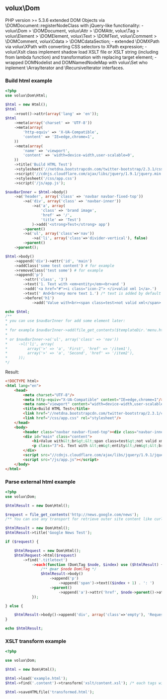 ## volux\Dom

PHP version >= 5.3.6 extended DOM Objects via \DOMDocument::registerNodeClass with jQuery-like functionality:
    - volux\Dom > \DOMDocument, volux\Attr > \DOMAttr, volux\Tag > volux\Element > \DOMElement, volux\Text > \DOMText, volux\Comment > \DOMComment, volux\Cdata > \DOMCdataSection;
    - extended \DOMXPath via volux\XPath with converting CSS selectors to XPath expression;
    - volux\Xslt class implement shadow load XSLT file or XSLT string (including from lambda function) and transformation with replacing target element;
    - wrapped DOMNodelist and DOMNamedNodeMap with volux\Set who inplement \ArrayIterator and \RecursiveIterator interfaces.

### Build html example

```php
<?php
use volux\Dom\Html;

$html = new Html();
$html
	->root()->attr(array('lang' => 'en'));
$html
	->meta(array('charset' => 'UTF-8'))
	->meta(array(
		'http-equiv' => 'X-UA-Compatible',
		'content' => 'IE=edge,chrome=1',
	))
	->meta(array(
		'name' => 'viewport',
		'content' => 'width=device-width,user-scalable=0',
	))
	->title('Build HTML Test')
	->stylesheet('//netdna.bootstrapcdn.com/twitter-bootstrap/2.3.1/css/bootstrap-combined.no-icons.min.css')
	->script('//cdnjs.cloudflare.com/ajax/libs/jquery/1.9.1/jquery.min.js')
	->stylesheet('/css/app.css')
	->script('/js/app.js');

$navBarInner = $html->body()
	->a('header', array('class' => 'navbar navbar-fixed-top'))
		->a('div', array('class' => 'navbar-inner'))
			->a('a', array(
				'class' => 'brand image',
				'href' => '/',
				'title' => 'Test')
			)->add('<strong>Test</strong> app')
		->parent()
		->a('ul', array('class'=>'nav'))
			->a('li', array('class'=>'divider-vertical'), false)
		->parent()
	->parent();

$html->body()
	->append('div')->attr('id', 'main')
	->addClass('some test content') # for example
	->removeClass('test some') # for example
	->append('p')
		->attr('class', '3')
		->text('1. Text with <em>entity</em><br>and ')
		->add('<a href="#"><i class="icon-2"> </i>valid xml	1</a>.')
		->text(' And<br>any more text 1.') /* text is added by default */
		->before('h1')
			->add('Value with<br><span class=test>not valid xml</span>');

echo $html;
/**
* you can use $navBarInner for add some element later:
*
* for example $navBarInner->add(file_get_contents($templateDir.'menu.html'))
*
* or $navBarInner->a('ul', array('class' => 'nav'))
*     ->l('li', array(
*      	  array('>' => 'a', 'First', 'href' => '/item1'),
*      	  array('>' => 'a', 'Second', 'href' => '/item2'),
*     ));
*/
```
Result:
```html
<!DOCTYPE html>
<html lang="en">
  	<head>
    	<meta charset="UTF-8"/>
    	<meta http-equiv="X-UA-Compatible" content="IE=edge,chrome=1"/>
    	<meta name="viewport" content="width=device-width,user-scalable=0"/>
    	<title>Build HTML Test</title>
    	<link href="//netdna.bootstrapcdn.com/twitter-bootstrap/2.3.1/css/bootstrap-combined.no-icons.min.css" rel="stylesheet"/>
    	<link href="/css/app.css" rel="stylesheet"/>
  	</head>
  	<body>
    	<header class="navbar navbar-fixed-top"><div class="navbar-inner"><a class="brand image" href="/" title="Test"><strong>Test</strong> app</a><ul class="nav"><li class="divider-vertical"></li></ul></div></header>
    	<div id="main" class="content">
      		<h1>Value with&lt;br&gt;&lt;span class=test&gt;not valid xml&lt;/span&gt;</h1>
      		<p class="3">1. Text with &lt;em&gt;entity&lt;/em&gt;&lt;br&gt;and <a href="#"><i class="icon-2"> </i>valid xml	1</a>. And&lt;br&gt;any more text 1.</p>
    	</div>
    	<script src="//cdnjs.cloudflare.com/ajax/libs/jquery/1.9.1/jquery.min.js"></script>
    	<script src="/js/app.js"></script>
  	</body>
</html>
```

### Parse external html example

```php
<?php
use volux\Dom;

$htmlResult = new Dom\Html();

$request = file_get_contents('http://news.google.com/news');
/** You can use any transport for retrieve outer site content like curl */

$htmlResult = new Dom\Html();
$htmlResult->title('Google News Test');

if ($request) {

	$htmlRequest = new Dom\Html();
	$htmlRequest->html($request)
	    ->find('.titletext')
	        ->each(function (Dom\Tag $node, $index) use ($htmlResult) {
	            /** @var $node Dom\Tag */
	            $htmlResult->body()
	                ->append('p')
	                    ->append('span')->text(($index + 1) . ': ')
	                ->parent()
	                    ->append('a')->attr('href', $node->parent()->attr('href'))->text($node->text());
	        });

} else {

	$htmlResult->body()->append('div', array('class'=>'empty'), 'Request to Google is empty');
}

echo $htmlResult;
```

### XSLT transform example

```php
<?php

use volux\Dom;

$html = new Dom\Html();

$html->load('example.html');
$html->find('.content')->transform('xslt/content.xsl'); /* each tags with class="content" will be transformed and replaced */

$html->saveHTMLfile('transformed.html');
```
